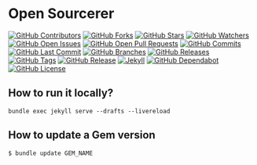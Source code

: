# Open Sourcerer

[![GitHub Contributors](https://badgen.net/github/contributors/guilhermedelemos/open-sourcerer)](https://github.com/guilhermedelemos) [![GitHub Forks](https://badgen.net/github/forks/guilhermedelemos/open-sourcerer)](https://github.com/guilhermedelemos) [![GitHub Stars](https://badgen.net/github/stars/guilhermedelemos/open-sourcerer)](https://github.com/guilhermedelemos) [![GitHub Watchers](https://badgen.net/github/watchers/guilhermedelemos/open-sourcerer)](https://github.com/guilhermedelemos) 
[![GitHub Open Issues](https://badgen.net/github/open-issues/guilhermedelemos/open-sourcerer)](https://github.com/guilhermedelemos) [![GitHub Open Pull Requests](https://badgen.net/github/open-prs/guilhermedelemos/open-sourcerer)](https://github.com/guilhermedelemos) [![GitHub Commits](https://badgen.net/github/commits/guilhermedelemos/open-sourcerer/main)](https://github.com/guilhermedelemos) [![GitHub Last Commit](https://badgen.net/github/last-commit/guilhermedelemos/open-sourcerer/main)](https://github.com/guilhermedelemos) 
[![GitHub Branches](https://badgen.net/github/branches/guilhermedelemos/open-sourcerer)](https://github.com/guilhermedelemos) [![GitHub Releases](https://badgen.net/github/releases/guilhermedelemos/open-sourcerer)](https://github.com/guilhermedelemos) [![GitHub Tags](https://badgen.net/github/tags/guilhermedelemos/open-sourcerer)](https://github.com/guilhermedelemos) [![GitHub Release](https://badgen.net/github/release/guilhermedelemos/open-sourcerer)](https://github.com/guilhermedelemos) 
[![Jekyll](https://badgen.net/rubygems/n/jekyll)](https://github.com/guilhermedelemos) [![GitHub Dependabot](https://badgen.net/github/dependabot/ubuntu/yaru)](https://github.com/guilhermedelemos) [![GitHub License](https://badgen.net/github/license/guilhermedelemos/open-sourcerer)](https://github.com/guilhermedelemos)

## How to run it locally?

```
bundle exec jekyll serve --drafts --livereload
```

## How to update a Gem version

```
$ bundle update GEM_NAME
```
